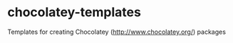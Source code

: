 chocolatey-templates
====================

Templates for creating Chocolatey (http://www.chocolatey.org/) packages
